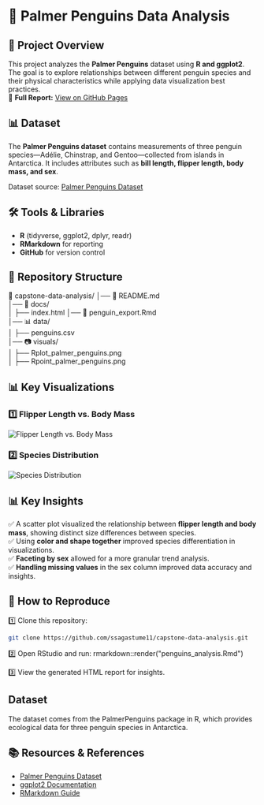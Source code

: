 # 🐧 Palmer Penguins Data Analysis

## 📌 Project Overview  
This project analyzes the **Palmer Penguins** dataset using **R and ggplot2**. The goal is to explore relationships between different penguin species and their physical characteristics while applying data visualization best practices.   
📑 **Full Report:** [View on GitHub Pages](https://ssagastume11.github.io/capstone-data-analysis/)  

## 📊 Dataset  
The **Palmer Penguins dataset** contains measurements of three penguin species—Adélie, Chinstrap, and Gentoo—collected from islands in Antarctica. It includes attributes such as **bill length, flipper length, body mass, and sex**.  

Dataset source: [Palmer Penguins Dataset](https://allisonhorst.github.io/palmerpenguins/)  

## 🛠️ Tools & Libraries  
- **R** (tidyverse, ggplot2, dplyr, readr)  
- **RMarkdown** for reporting  
- **GitHub** for version control  

## 📁 Repository Structure  

📁 capstone-data-analysis/
│── 📜 README.md        
│── 📁 docs/             
│    ├── index.html
│── 📜 penguin_export.Rmd  
│── 📊 data/              
│    ├── penguins.csv  
│── 📷 visuals/         
│    ├── Rplot_palmer_penguins.png  
│    ├── Rpoint_palmer_penguins.png  

## 📊 Key Visualizations  

### 1️⃣ Flipper Length vs. Body Mass  
![Flipper Length vs. Body Mass](capstone-data-analysis/Rplot_palmer_penguins.png)  

### 2️⃣ Species Distribution  
![Species Distribution](capstone-data-analysis/Rpoint_palmer_penguins.png)  

## 📊 Key Insights  
✅ A scatter plot visualized the relationship between **flipper length and body mass**, showing distinct size differences between species.  
✅ Using **color and shape together** improved species differentiation in visualizations.  
✅ **Faceting by sex** allowed for a more granular trend analysis.  
✅ **Handling missing values** in the sex column improved data accuracy and insights.  

## 🚀 How to Reproduce
1️⃣ Clone this repository:  
```bash
git clone https://github.com/ssagastume11/capstone-data-analysis.git
```
2️⃣ Open RStudio and run:
rmarkdown::render("penguins_analysis.Rmd")

3️⃣ View the generated HTML report for insights.

## Dataset
The dataset comes from the PalmerPenguins package in R, which provides ecological data for three penguin species in Antarctica.

## 📚 Resources & References
* [Palmer Penguins Dataset](https://allisonhorst.github.io/palmerpenguins/)
* [ggplot2 Documentation](https://ggplot2.tidyverse.org/)
* [RMarkdown Guide](https://rmarkdown.rstudio.com/)
